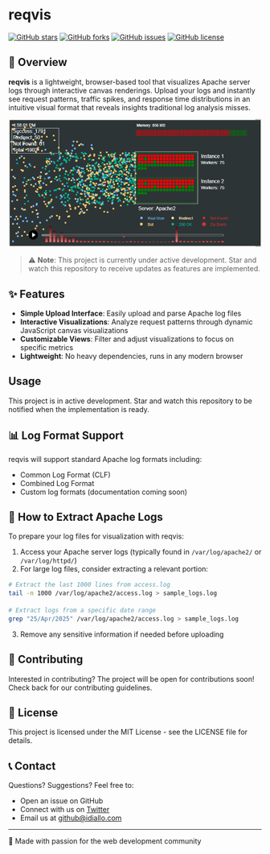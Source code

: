 # reqvis

[![GitHub stars](https://img.shields.io/github/stars/ibudiallo/reqvis?style=social)](https://github.com/your-username/reqvis/stargazers)
[![GitHub forks](https://img.shields.io/github/forks/ibudiallo/reqvis?style=social)](https://github.com/your-username/reqvis/network/members)
[![GitHub issues](https://img.shields.io/github/issues/ibudiallo/reqvis)](https://github.com/your-username/reqvis/issues)
[![GitHub license](https://img.shields.io/github/license/ibudiallo/reqvis)](https://github.com/ibudiallo/reqvis/blob/master/LICENSE)

## 🚀 Overview

**reqvis** is a lightweight, browser-based tool that visualizes Apache server logs through interactive canvas renderings. Upload your logs and instantly see request patterns, traffic spikes, and response time distributions in an intuitive visual format that reveals insights traditional log analysis misses.

![reqvis preview](preview.png)

> ⚠️ **Note**: This project is currently under active development. Star and watch this repository to receive updates as features are implemented.

## ✨ Features

- **Simple Upload Interface**: Easily upload and parse Apache log files
- **Interactive Visualizations**: Analyze request patterns through dynamic JavaScript canvas visualizations
- **Customizable Views**: Filter and adjust visualizations to focus on specific metrics
- **Lightweight**: No heavy dependencies, runs in any modern browser

## Usage

This project is in active development. Star and watch this repository to be notified when the implementation is ready.

## 📊 Log Format Support

reqvis will support standard Apache log formats including:

- Common Log Format (CLF)
- Combined Log Format
- Custom log formats (documentation coming soon)

## 📝 How to Extract Apache Logs

To prepare your log files for visualization with reqvis:

1. Access your Apache server logs (typically found in `/var/log/apache2/` or `/var/log/httpd/`)
2. For large log files, consider extracting a relevant portion:

```bash
# Extract the last 1000 lines from access.log
tail -n 1000 /var/log/apache2/access.log > sample_logs.log

# Extract logs from a specific date range
grep "25/Apr/2025" /var/log/apache2/access.log > sample_logs.log
```

3. Remove any sensitive information if needed before uploading

## 🤝 Contributing

Interested in contributing? The project will be open for contributions soon! Check back for our contributing guidelines.

## 📜 License

This project is licensed under the MIT License - see the LICENSE file for details.

## 📞 Contact

Questions? Suggestions? Feel free to:

- Open an issue on GitHub
- Connect with us on [Twitter](https://twitter.com/dialloibu)
- Email us at github@idiallo.com

---

💙 Made with passion for the web development community
